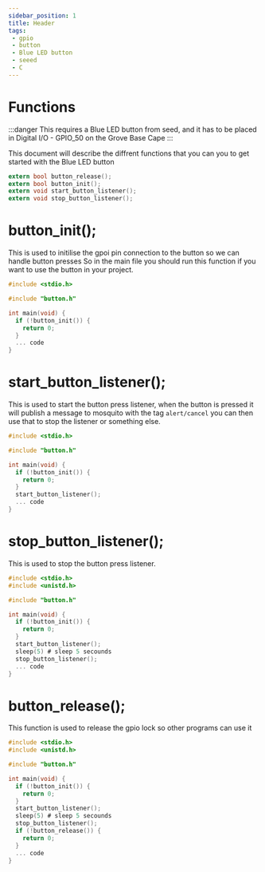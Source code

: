 ```yaml
---
sidebar_position: 1
title: Header
tags:
 - gpio
 - button
 - Blue LED button
 - seeed
 - C
---
```


# Functions
:::danger
This requires a Blue LED button from seed, and it has to be placed in Digital I/O - GPIO_50 on the Grove Base Cape
:::

This document will describe the diffrent functions that you can you to get started with the Blue LED button

```C md title="button.h"
extern bool button_release();
extern bool button_init();
extern void start_button_listener();
extern void stop_button_listener();
```

# button_init();
This is used to initilise the gpoi pin connection to the button so we can handle button presses
So in the main file you should run this function if you want to use the button in your project.
```C md title="main.c"
#include <stdio.h>

#include "button.h"

int main(void) {
  if (!button_init()) {
    return 0;
  }
  ... code
}
```

# start_button_listener();
This is used to start the button press listener, when the button is pressed it will publish a message to mosquito with the tag `alert/cancel` you can then use that to stop the listener or something else.

```C md title="main.c"
#include <stdio.h>

#include "button.h"

int main(void) {
  if (!button_init()) {
    return 0;
  }
  start_button_listener();
  ... code
}
```

# stop_button_listener();
This is used to stop the button press listener.
```C md title="main.c"
#include <stdio.h>
#include <unistd.h>

#include "button.h"

int main(void) {
  if (!button_init()) {
    return 0;
  }
  start_button_listener();
  sleep(5) # sleep 5 secounds
  stop_button_listener();
  ... code
}
```

# button_release();
This function is used to release the gpio lock so other programs can use it

```C md title="main.c"
#include <stdio.h>
#include <unistd.h>

#include "button.h"

int main(void) {
  if (!button_init()) {
    return 0;
  }
  start_button_listener();
  sleep(5) # sleep 5 secounds
  stop_button_listener();
  if (!button_release()) {
    return 0;
  }
  ... code
}
```